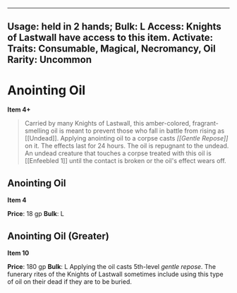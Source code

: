 
---
Usage: held in 2 hands;
Bulk: L
Access: Knights of Lastwall have access to this item.
Activate: 
Traits: Consumable, Magical, Necromancy, Oil
Rarity: Uncommon
---

# Anointing Oil

**Item 4+**

> Carried by many Knights of Lastwall, this amber-colored, fragrant-smelling oil is meant to prevent those who fall in battle from rising as [[Undead]]. Applying anointing oil to a corpse casts *[[Gentle Repose]]* on it. The effects last for 24 hours. The oil is repugnant to the undead. An undead creature that touches a corpse treated with this oil is [[Enfeebled 1]] until the contact is broken or the oil's effect wears off.

## Anointing Oil

**Item 4**

**Price**: 18 gp
**Bulk**: L


## Anointing Oil (Greater)

**Item 10**

**Price**: 180 gp
**Bulk**: L
Applying the oil casts 5th-level *gentle repose*. The funerary rites of the Knights of Lastwall sometimes include using this type of oil on their dead if they are to be buried.
